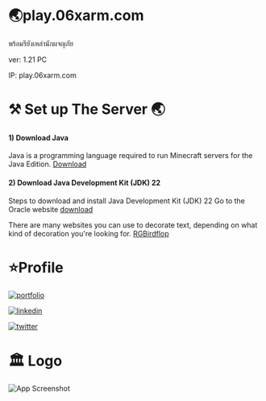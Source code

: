 
# 🌏play.06xarm.com

พร้อมรึยังเหล่านักผจญภัย

ver: 1.21 PC

IP: play.06xarm.com



# ⚒️ Set up The Server 🌏 

#### 1) Download Java

Java is a programming language required to run Minecraft servers for the Java Edition. [Download](https://www.java.com/en/download/)

#### 2) Download Java Development Kit (JDK) 22

Steps to download and install Java Development Kit (JDK) 22
Go to the Oracle website [download](https://www.oracle.com/java/technologies/downloads/)

There are many websites you can use to decorate text, depending on what kind of decoration you're looking for.
[RGBirdflop](https://www.birdflop.com/resources/rgb/)



# ⭐Profile
[![portfolio](https://img.shields.io/badge/my_portfolio-000?style=for-the-badge&logo=ko-fi&logoColor=white)](https://06xarm.com/)

[![linkedin](https://img.shields.io/badge/linkedin-0A66C2?style=for-the-badge&logo=linkedin&logoColor=white)](https://www.linkedin.com/)

[![twitter](https://img.shields.io/badge/twitter-1DA1F2?style=for-the-badge&logo=twitter&logoColor=white)](https://x.com/_kitt8018)



# 🏛️ Logo

![App Screenshot](https://cdn.discordapp.com/attachments/1272442973803646986/1283009621442822185/DALLE_2024-09-10_17.21.32_-_A_vibrant_and_highly_detailed_Minecraft-themed_logo_with_the_text_06xarm._The_logo_should_include_bold_blocky_3D_letters_similar_to_Minecraft_fonts.webp?ex=66e16f52&is=66e01dd2&hm=5bc211e87ed026b1e59af23a8dc3b8b0d03ae25c1d0cb401607b54ed23563d51&)

